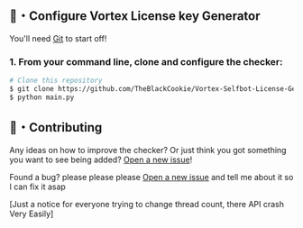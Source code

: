 ## 🚀・Configure Vortex License key Generator

You'll need [Git](https://git-scm.com) to start off!
### 1. From your command line, clone and configure the checker:

```bash
# Clone this repository
$ git clone https://github.com/TheBlackCookie/Vortex-Selfbot-License-Generator.git
$ python main.py
```

## 🤝・Contributing

Any ideas on how to improve the checker? Or just think you got something you want to see being added? [Open a new issue](https://github.com/TheBlackCookie/Vortex-Selfbot-License-Generator/issues)!

Found a bug? please please please [Open a new issue](https://github.com/TheBlackCookie/Vortex-Selfbot-License-Generator/issues) and tell me about it so I can fix it asap


[Just a notice for everyone trying to change thread count, there API crash Very Easily]
